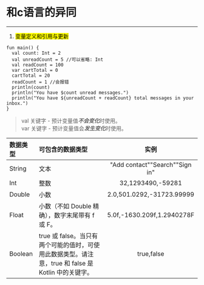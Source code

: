 # 和c语言的异同  
---
1. <mark>变量定义和引用与更新</mark>  
  ```
  fun main() {
    val count: Int = 2
    val unreadCount = 5 //可以省略: Int
    val readCount = 100
    var cartTotal = 0
    cartTotal = 20
    readCount = 1 //会报错
    println(count)
    println("You have $count unread messages.")
    println("You have ${unreadCount + readCount} total messages in your inbox.")
  }
  ```
> val 关键字 - 预计变量值***不会变化***时使用。  
> var 关键字 - 预计变量值会***发生变化***时使用。

| 数据类型 | 可包含的数据类型 | 实例 |
| :-----| :---- | :----: |
| String | 文本 | "Add contact""Search""Sign in" |
| Int | 整数 | 32,1293490,-59281 |
| Double | 小数 | 2.0,501.0292,-31723.99999 |
| Float | 小数（不如 Double 精确），数字末尾带有 f 或 F。 | 5.0f,-1630.209f,1.2940278F |
| Boolean | true 或 false。当只有两个可能的值时，可使用此数据类型。请注意，true 和 false 是 Kotlin 中的关键字。 | true,false |
